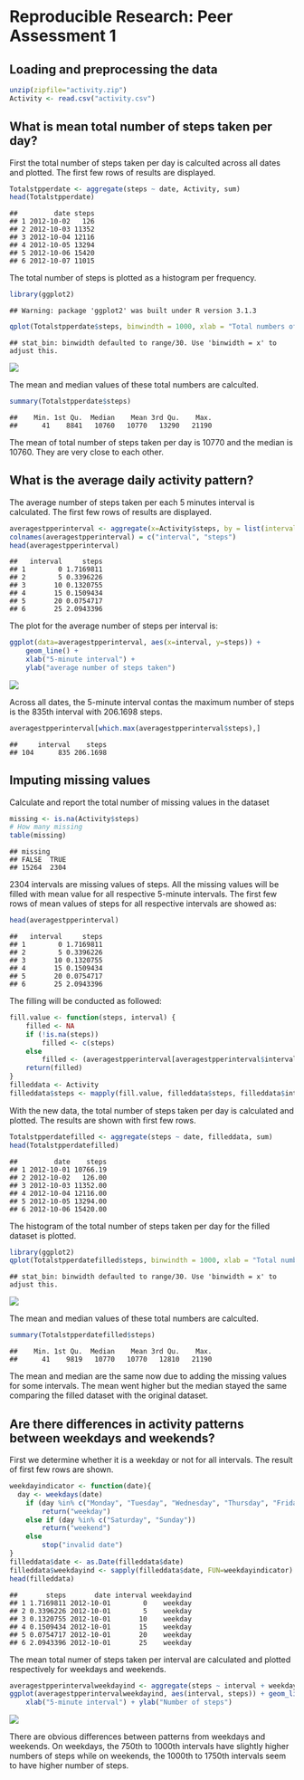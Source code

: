 # Reproducible Research: Peer Assessment 1


## Loading and preprocessing the data

```r
unzip(zipfile="activity.zip")
Activity <- read.csv("activity.csv")
```

## What is mean total number of steps taken per day?

First the total number of steps taken per day is calculted across all dates and plotted. The first few rows of results are displayed.

```r
Totalstpperdate <- aggregate(steps ~ date, Activity, sum)
head(Totalstpperdate)
```

```
##         date steps
## 1 2012-10-02   126
## 2 2012-10-03 11352
## 3 2012-10-04 12116
## 4 2012-10-05 13294
## 5 2012-10-06 15420
## 6 2012-10-07 11015
```

The total number of steps is plotted as a histogram per frequency.

```r
library(ggplot2)
```

```
## Warning: package 'ggplot2' was built under R version 3.1.3
```

```r
qplot(Totalstpperdate$steps, binwindth = 1000, xlab = "Total numbers of steps taken each day")
```

```
## stat_bin: binwidth defaulted to range/30. Use 'binwidth = x' to adjust this.
```

![](PA1_template_files/figure-html/unnamed-chunk-3-1.png) 

The mean and median values of these total numbers are calculted.

```r
summary(Totalstpperdate$steps)
```

```
##    Min. 1st Qu.  Median    Mean 3rd Qu.    Max. 
##      41    8841   10760   10770   13290   21190
```
The mean of total number of steps taken per day is 10770 and the median is 10760. They are very close to each other.

## What is the average daily activity pattern?

The average number of steps taken per each 5 minutes interval is calculated. The first few rows of results are displayed.

```r
averagestpperinterval <- aggregate(x=Activity$steps, by = list(interval = Activity$interval), mean, na.rm=TRUE)
colnames(averagestpperinterval) = c("interval", "steps")
head(averagestpperinterval)
```

```
##   interval     steps
## 1        0 1.7169811
## 2        5 0.3396226
## 3       10 0.1320755
## 4       15 0.1509434
## 5       20 0.0754717
## 6       25 2.0943396
```

The plot for the average number of steps per interval is:

```r
ggplot(data=averagestpperinterval, aes(x=interval, y=steps)) +
    geom_line() +
    xlab("5-minute interval") +
    ylab("average number of steps taken")
```

![](PA1_template_files/figure-html/unnamed-chunk-6-1.png) 

Across all dates, the 5-minute interval contas the maximum number of steps is the 835th interval with 206.1698 steps.

```r
averagestpperinterval[which.max(averagestpperinterval$steps),]
```

```
##     interval    steps
## 104      835 206.1698
```
## Imputing missing values
Calculate and report the total number of missing values in the dataset

```r
missing <- is.na(Activity$steps)
# How many missing
table(missing)
```

```
## missing
## FALSE  TRUE 
## 15264  2304
```
2304 intervals are missing values of steps.
All the missing values will be filled with mean value for all respective 5-minute intervals.
The first few rows of mean values of steps for all respective intervals are showed as:

```r
head(averagestpperinterval)
```

```
##   interval     steps
## 1        0 1.7169811
## 2        5 0.3396226
## 3       10 0.1320755
## 4       15 0.1509434
## 5       20 0.0754717
## 6       25 2.0943396
```
The filling will be conducted as followed:

```r
fill.value <- function(steps, interval) {
    filled <- NA
    if (!is.na(steps))
        filled <- c(steps)
    else
        filled <- (averagestpperinterval[averagestpperinterval$interval==interval, "steps"])
    return(filled)
}
filleddata <- Activity
filleddata$steps <- mapply(fill.value, filleddata$steps, filleddata$interval)
```
With the new data, the total number of steps taken per day is calculated and plotted. The results are shown with first few rows.

```r
Totalstpperdatefilled <- aggregate(steps ~ date, filleddata, sum)
head(Totalstpperdatefilled)
```

```
##         date    steps
## 1 2012-10-01 10766.19
## 2 2012-10-02   126.00
## 3 2012-10-03 11352.00
## 4 2012-10-04 12116.00
## 5 2012-10-05 13294.00
## 6 2012-10-06 15420.00
```

The histogram of the total number of steps taken per day for the filled dataset is plotted.


```r
library(ggplot2)
qplot(Totalstpperdatefilled$steps, binwindth = 1000, xlab = "Total numbers of steps taken each day")
```

```
## stat_bin: binwidth defaulted to range/30. Use 'binwidth = x' to adjust this.
```

![](PA1_template_files/figure-html/unnamed-chunk-12-1.png) 

The mean and median values of these total numbers are calculted.

```r
summary(Totalstpperdatefilled$steps)
```

```
##    Min. 1st Qu.  Median    Mean 3rd Qu.    Max. 
##      41    9819   10770   10770   12810   21190
```
The mean and median are the same now due to adding the missing values for some intervals. The mean went higher but the median stayed the same comparing the filled dataset with the original dataset.

## Are there differences in activity patterns between weekdays and weekends?
First we determine whether it is a weekday or not for all intervals. The result of first few rows are shown.

```r
weekdayindicator <- function(date){
  day <- weekdays(date)
    if (day %in% c("Monday", "Tuesday", "Wednesday", "Thursday", "Friday"))
        return("weekday")
    else if (day %in% c("Saturday", "Sunday"))
        return("weekend")
    else
        stop("invalid date")
}
filleddata$date <- as.Date(filleddata$date)
filleddata$weekdayind <- sapply(filleddata$date, FUN=weekdayindicator)
head(filleddata)
```

```
##       steps       date interval weekdayind
## 1 1.7169811 2012-10-01        0    weekday
## 2 0.3396226 2012-10-01        5    weekday
## 3 0.1320755 2012-10-01       10    weekday
## 4 0.1509434 2012-10-01       15    weekday
## 5 0.0754717 2012-10-01       20    weekday
## 6 2.0943396 2012-10-01       25    weekday
```
The mean total numer of steps taken per interval are calculated and plotted respectively for weekdays and weekends.

```r
averagestpperintervalweekdayind <- aggregate(steps ~ interval + weekdayind, data=filleddata, mean)
ggplot(averagestpperintervalweekdayind, aes(interval, steps)) + geom_line() + facet_grid(weekdayind ~ .) +
    xlab("5-minute interval") + ylab("Number of steps")
```

![](PA1_template_files/figure-html/unnamed-chunk-15-1.png) 

There are obvious differences between patterns from weekdays and weekends. On weekdays, the 750th to 1000th intervals have slightly higher numbers of steps while on weekends, the 1000th to 1750th intervals seem to have higher number of steps. 
